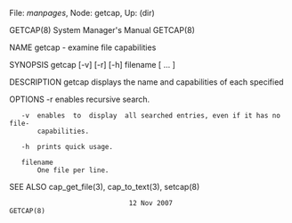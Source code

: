 File: *manpages*,  Node: getcap,  Up: (dir)

GETCAP(8)                   System Manager's Manual                  GETCAP(8)



NAME
       getcap - examine file capabilities

SYNOPSIS
       getcap [-v] [-r] [-h] filename [ ... ]

DESCRIPTION
       getcap displays the name and capabilities of each specified

OPTIONS
       -r  enables recursive search.

       -v  enables  to  display  all searched entries, even if it has no file-
           capabilities.

       -h  prints quick usage.

       filename
           One file per line.

SEE ALSO
       cap_get_file(3), cap_to_text(3), setcap(8)



                                  12 Nov 2007                        GETCAP(8)
